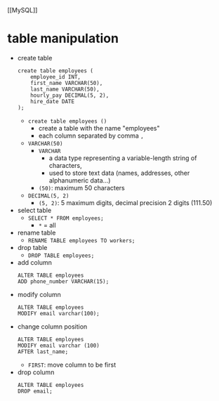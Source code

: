 [[MySQL]]

# table manipulation
- create table
	```mysql
	create table employees (
		employee_id INT,
		first_name VARCHAR(50),
		last_name VARCHAR(50),
		hourly_pay DECIMAL(5, 2),
		hire_date DATE 
	);
	```
	- `create table employees ()`
		- create a table with the name "employees"
		- each column separated by comma `,`
	- `VARCHAR(50)`
		- `VARCHAR`
			- a data type representing a variable-length string of characters,
			- used to store text data (names, addresses, other alphanumeric data...)
		- `(50)`: maximum 50 characters
	- `DECIMAL(5, 2)`
		- `(5, 2)`: 5 maximum digits, decimal precision 2 digits (111.50)
- select table
	- `SELECT * FROM employees;`
		- `*` = all
- rename table
	- `RENAME TABLE employees TO workers;`
- drop table
	- `DROP TABLE employees;`
- add column
	```mysql
	ALTER TABLE employees
	ADD phone_number VARCHAR(15);
	```
- modify column
	```mysql
	ALTER TABLE employees
	MODIFY email varchar(100);
	```
- change column position
	```mysql
	ALTER TABLE employees
	MODIFY email varchar (100)
	AFTER last_name;
	```
	-  `FIRST`: move column to be first
- drop column
	```mysql
	ALTER TABLE employees
	DROP email;
	```
